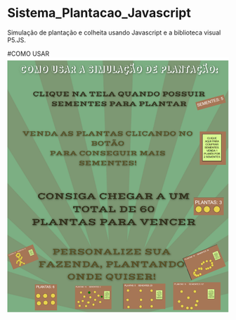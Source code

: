 # Sistema_Plantacao_Javascript
Simulação de plantação e colheita usando Javascript e a biblioteca visual P5.JS.

#COMO USAR
![Como usar](tuto.png)
